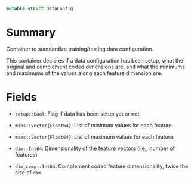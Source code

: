 ```julia
mutable struct DataConfig
```

# Summary

Container to standardize training/testing data configuration.

This container declares if a data configuration has been setup, what the original and complement coded dimensions are, and what the minimums and maximums of the values along each feature dimension are.

# Fields

  * `setup::Bool`: Flag if data has been setup yet or not.

  * `mins::Vector{Float64}`: List of minimum values for each feature.

  * `maxs::Vector{Float64}`: List of maximum values for each feature.

  * `dim::Int64`: Dimensionality of the feature vectors (i.e., number of features).

  * `dim_comp::Int64`: Complement coded feature dimensionality, twice the size of `dim`.
